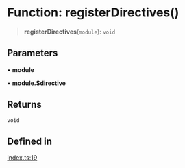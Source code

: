 # Function: registerDirectives()

> **registerDirectives**(`module`): `void`

## Parameters

• **module**

• **module.$directive**

## Returns

`void`

## Defined in

[index.ts:19](https://github.com/andreisergiu98/baeta/blob/4c16a2c8fa14b6d48e42b6a2c2893542bd64b987/packages/directives/index.ts#L19)
